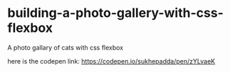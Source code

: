 # building-a-photo-gallery-with-css-flexbox
A photo gallary of cats with css flexbox


here is the codepen link: https://codepen.io/sukhepadda/pen/zYLvaeK
